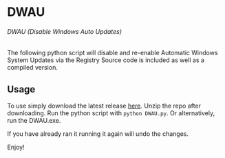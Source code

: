 # DWAU
###### DWAU (Disable Windows Auto Updates)

The following python script will disable and re-enable Automatic Windows System Updates via the Registry
Source code is included as well as a compiled version.

## Usage
To use simply download the latest release [here](https://github.com/GalacticB69/DWAU/releases/latest).
Unzip the repo after downloading.
Run the python script with `python DWAU.py`.
Or alternatively, run the DWAU.exe.

If you have already ran it running it again will undo the changes.

Enjoy!
